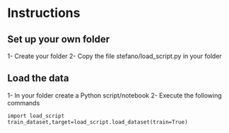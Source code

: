 # Instructions

## Set up your own folder
1- Create your folder
2- Copy the file stefano/load_script.py in your folder

## Load the data
1- In your folder create a Python script/notebook
2- Execute the following commands

`import load_script`
`train_dataset,target=load_script.load_dataset(train=True)`




